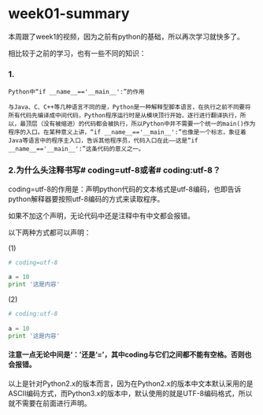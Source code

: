 # week01-summary

本周跟了week1的视频，因为之前有python的基础，所以再次学习就快多了。

相比较于之前的学习，也有一些不同的知识：

### 1.

```
Python中“if __name__=='__main__':”的作用
```

```
与Java、C、C++等几种语言不同的是，Python是一种解释型脚本语言，在执行之前不同要将所有代码先编译成中间代码，Python程序运行时是从模块顶行开始，逐行进行翻译执行，所以，最顶层（没有被缩进）的代码都会被执行，所以Python中并不需要一个统一的main()作为程序的入口。在某种意义上讲，“if __name__=='__main__':”也像是一个标志，象征着Java等语言中的程序主入口，告诉其他程序员，代码入口在此——这是“if __name__=='__main__':”这条代码的意义之一。
```

### 2.为什么头注释书写# coding=utf-8或者# coding:utf-8？

coding=utf-8的作用是：声明python代码的文本格式是utf-8编码，也即告诉python解释器要按照utf-8编码的方式来读取程序。

如果不加这个声明，无论代码中还是注释中有中文都会报错。

以下两种方式都可以声明：

(1)

```python
# coding=utf-8
 
a = 10
print '这是内容'
```

(2)

```python
# coding:utf-8
 
a = 10
print '这是内容'
```

#### 注意一点无论中间是‘：’还是‘=’，其中coding与它们之间都不能有空格。否则也会报错。

以上是针对Python2.x的版本而言，因为在Python2.x的版本中文本默认采用的是ASCII编码方式，而Python3.x的版本中，默认使用的就是UTF-8编码格式，所以就不需要在前面进行声明。

